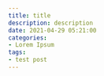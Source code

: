 ```yaml
---
title: title
description: description
date: 2021-04-29 05:21:00
categories:
- Lorem Ipsum
tags:
- test post
---
```

